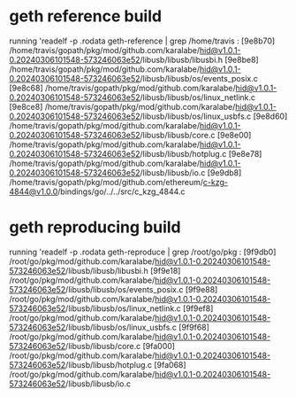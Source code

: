 # geth reference build
running 'readelf -p .rodata geth-reference | grep /home/travis :
  [9e8b70]  /home/travis/gopath/pkg/mod/github.com/karalabe/hid@v1.0.1-0.20240306101548-573246063e52/libusb/libusb/libusbi.h
  [9e8be8]  /home/travis/gopath/pkg/mod/github.com/karalabe/hid@v1.0.1-0.20240306101548-573246063e52/libusb/libusb/os/events_posix.c
  [9e8c68]  /home/travis/gopath/pkg/mod/github.com/karalabe/hid@v1.0.1-0.20240306101548-573246063e52/libusb/libusb/os/linux_netlink.c
  [9e8ce8]  /home/travis/gopath/pkg/mod/github.com/karalabe/hid@v1.0.1-0.20240306101548-573246063e52/libusb/libusb/os/linux_usbfs.c
  [9e8d60]  /home/travis/gopath/pkg/mod/github.com/karalabe/hid@v1.0.1-0.20240306101548-573246063e52/libusb/libusb/core.c
  [9e8e00]  /home/travis/gopath/pkg/mod/github.com/karalabe/hid@v1.0.1-0.20240306101548-573246063e52/libusb/libusb/hotplug.c
  [9e8e78]  /home/travis/gopath/pkg/mod/github.com/karalabe/hid@v1.0.1-0.20240306101548-573246063e52/libusb/libusb/io.c
  [9e9db8]  /home/travis/gopath/pkg/mod/github.com/ethereum/c-kzg-4844@v1.0.0/bindings/go/../../src/c_kzg_4844.c
# geth reproducing build
running 'readelf -p .rodata geth-reproduce | grep /root/go/pkg :
  [9f9db0]  /root/go/pkg/mod/github.com/karalabe/hid@v1.0.1-0.20240306101548-573246063e52/libusb/libusb/libusbi.h
  [9f9e18]  /root/go/pkg/mod/github.com/karalabe/hid@v1.0.1-0.20240306101548-573246063e52/libusb/libusb/os/events_posix.c
  [9f9e88]  /root/go/pkg/mod/github.com/karalabe/hid@v1.0.1-0.20240306101548-573246063e52/libusb/libusb/os/linux_netlink.c
  [9f9ef8]  /root/go/pkg/mod/github.com/karalabe/hid@v1.0.1-0.20240306101548-573246063e52/libusb/libusb/os/linux_usbfs.c
  [9f9f68]  /root/go/pkg/mod/github.com/karalabe/hid@v1.0.1-0.20240306101548-573246063e52/libusb/libusb/core.c
  [9fa000]  /root/go/pkg/mod/github.com/karalabe/hid@v1.0.1-0.20240306101548-573246063e52/libusb/libusb/hotplug.c
  [9fa068]  /root/go/pkg/mod/github.com/karalabe/hid@v1.0.1-0.20240306101548-573246063e52/libusb/libusb/io.c
